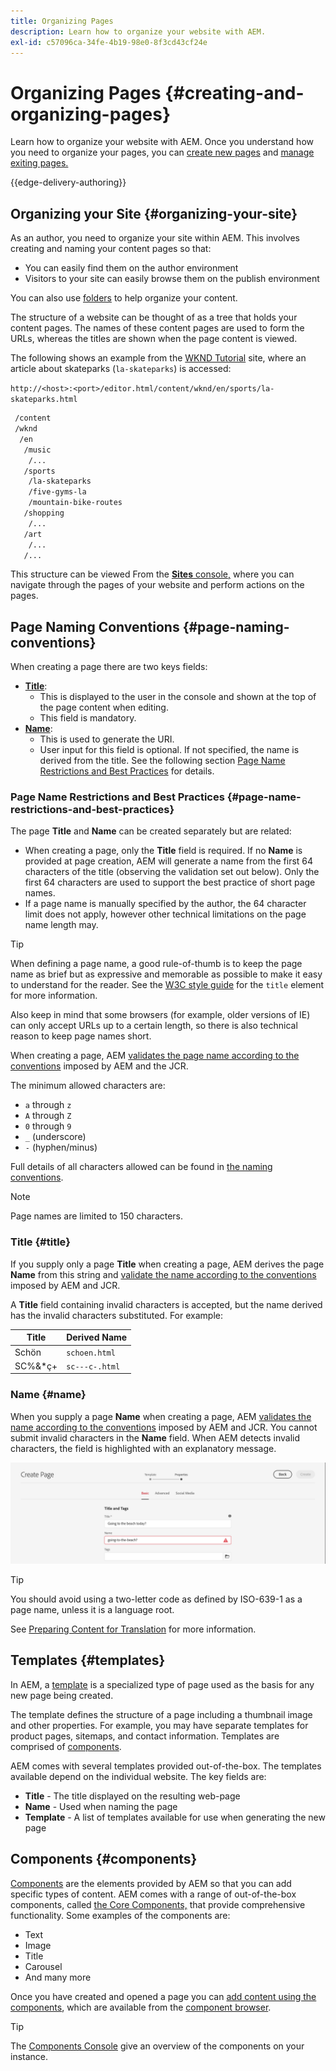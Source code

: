```yaml
---
title: Organizing Pages
description: Learn how to organize your website with AEM.
exl-id: c57096ca-34fe-4b19-98e0-8f3cd43cf24e
---
```


# Organizing Pages {#creating-and-organizing-pages}

Learn how to organize your website with AEM. Once you understand how you need to organize your pages, you can [create new pages](/help/sites-cloud/authoring/sites-console/creating-pages.md) and [manage exiting pages.](/help/sites-cloud/authoring/sites-console/managing-pages.md)

{{edge-delivery-authoring}}

## Organizing your Site {#organizing-your-site}

As an author, you need to organize your site within AEM. This involves creating and naming your content pages so that:

* You can easily find them on the author environment
* Visitors to your site can easily browse them on the publish environment

You can also use [folders](#creating-a-new-folder) to help organize your content.

The structure of a website can be thought of as a tree that holds your content pages. The names of these content pages are used to form the URLs, whereas the titles are shown when the page content is viewed.

The following shows an example from the [WKND Tutorial](https://experienceleague.adobe.com/docs/experience-manager-learn/getting-started-wknd-tutorial-develop/overview.html) site, where an article about skateparks (`la-skateparks`) is accessed:

`http://<host>:<port>/editor.html/content/wknd/en/sports/la-skateparks.html`

```xml
 /content
 /wknd
  /en
   /music
    /...
   /sports
    /la-skateparks
    /five-gyms-la
    /mountain-bike-routes
   /shopping
    /...
   /art
    /...
   /...
```

This structure can be viewed From the [**Sites** console,](/help/sites-cloud/authoring/sites-console/introduction.md) where you can navigate through the pages of your website and perform actions on the pages.

## Page Naming Conventions {#page-naming-conventions}

When creating a page there are two keys fields:

* **[Title](#title)**:
  * This is displayed to the user in the console and shown at the top of the page content when editing.
  * This field is mandatory.
* **[Name](#name)**:
  * This is used to generate the URI.
  * User input for this field is optional. If not specified, the name is derived from the title. See the following section [Page Name Restrictions and Best Practices](#page-name-restrictions-and-best-practices) for details.

### Page Name Restrictions and Best Practices {#page-name-restrictions-and-best-practices}

The page **Title** and **Name** can be created separately but are related:

* When creating a page, only the **Title** field is required. If no **Name** is provided at page creation, AEM will generate a name from the first 64 characters of the title (observing the validation set out below). Only the first 64 characters are used to support the best practice of short page names.
* If a page name is manually specified by the author, the 64 character limit does not apply, however other technical limitations on the page name length may.

>[!TIP]
>
>When defining a page name, a good rule-of-thumb is to keep the page name as brief but as expressive and memorable as possible to make it easy to understand for the reader. See the [W3C style guide](https://www.w3.org/Provider/Style/TITLE.html) for the `title` element for more information.
>
>Also keep in mind that some browsers (for example, older versions of IE) can only accept URLs up to a certain length, so there is also technical reason to keep page names short.

When creating a page, AEM [validates the page name according to the conventions](/help/implementing/developing/introduction/naming-conventions.md) imposed by AEM and the JCR.

The minimum allowed characters are:

* `a` through `z`
* `A` through `Z`
* `0` through `9`
* `_` (underscore)
* `-` (hyphen/minus)

Full details of all characters allowed can be found in [the naming conventions](/help/implementing/developing/introduction/naming-conventions.md).

>[!NOTE]
>
>Page names are limited to 150 characters.

### Title {#title}

If you supply only a page **Title** when creating a page, AEM derives the page **Name** from this string and [validate the name according to the conventions](/help/implementing/developing/introduction/naming-conventions.md) imposed by AEM and JCR.

A **Title** field containing invalid characters is accepted, but the name derived has the invalid characters substituted. For example:

| Title |Derived Name |
|---|---|
|Schön|`schoen.html`|
|SC%&&#42;ç+|`sc---c-.html` |

### Name {#name}

When you supply a page **Name** when creating a page, AEM [validates the name according to the conventions](/help/implementing/developing/introduction/naming-conventions.md) imposed by AEM and JCR. You cannot submit invalid characters in the **Name** field. When AEM detects invalid characters, the field is highlighted with an explanatory message.

![Example of entering an invalid page name](/help/sites-cloud/authoring/assets/organizing-invalid-name.png)

>[!TIP]
>
>You should avoid using a two-letter code as defined by ISO-639-1 as a page name, unless it is a language root.
>
>See [Preparing Content for Translation](/help/sites-cloud/administering/translation/preparation.md) for more information.

## Templates {#templates}

In AEM, a [template](/help/sites-cloud/authoring/sites-console/templates.md) is a specialized type of page used as the basis for any new page being created.

The template defines the structure of a page including a thumbnail image and other properties. For example, you may have separate templates for product pages, sitemaps, and contact information. Templates are comprised of [components](#components).

AEM comes with several templates provided out-of-the-box. The templates available depend on the individual website. The key fields are:

* **Title** - The title displayed on the resulting web-page
* **Name** - Used when naming the page
* **Template** - A list of templates available for use when generating the new page

## Components {#components}

[Components](/help/implementing/developing/components/overview.md) are the elements provided by AEM so that you can add specific types of content. AEM comes with a range of out-of-the-box components, called [the Core Components,](/help/implementing/developing/components/overview.md#core-components) that provide comprehensive functionality. Some examples of the components are:

* Text
* Image
* Title
* Carousel
* And many more

Once you have created and opened a page you can [add content using the components](help/sites-cloud/authoring/page-editor/edit-content.md#inserting-a-component), which are available from the [component browser](/help/sites-cloud/authoring/page-editor/editor-site-panel.md#components-browser).

>[!TIP]
>
>The [Components Console](/help/sites-cloud/authoring/features/components-console.md) give an overview of the components on your instance.
